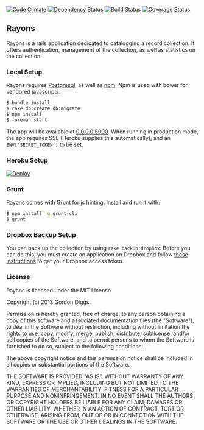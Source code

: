 [![Code Climate](https://codeclimate.com/github/GordonDiggs/rayons.png)](https://codeclimate.com/github/GordonDiggs/rayons)
[![Dependency Status](https://gemnasium.com/GordonDiggs/rayons.png)](https://gemnasium.com/GordonDiggs/rayons)
[![Build Status](https://travis-ci.org/GordonDiggs/rayons.png?branch=master)](https://travis-ci.org/GordonDiggs/rayons)
[![Coverage Status](https://coveralls.io/repos/GordonDiggs/rayons/badge.png?branch=master)](https://coveralls.io/r/GordonDiggs/rayons?branch=master)

## Rayons

Rayons is a rails application dedicated to catalogging a record collection. It offers authentication, management of the collection, as well as statistics on the collection.

### Local Setup

Rayons requires [Postgresql](http://www.postgresql.org/), as well as [npm](https://www.npmjs.com/). Npm is used with bower for vendored javascripts.

```bash
$ bundle install
$ rake db:create db:migrate
$ npm install
$ foreman start
```

The app will be available at [0.0.0.0:5000](http://0.0.0.0:5000). When running in production mode, the app requires SSL (Heroku supplies this automatically), and an `ENV['SECRET_TOKEN']` to be set.

### Heroku Setup

[![Deploy](https://www.herokucdn.com/deploy/button.png)](https://heroku.com/deploy)

### Grunt

Rayons comes with [Grunt](http://gruntjs.com) for js hinting. Install and run it with:

```bash
$ npm install -g grunt-cli
$ grunt
```

### Dropbox Backup Setup

You can back up the collection by using `rake backup:dropbox`. Before you can do this, you must create an application on Dropbox and follow [these instructions](https://www.dropbox.com/developers/core/start/ruby) to get your Dropbox access token.

### License

Rayons is licensed under the MIT License

Copyright (c) 2013 Gordon Diggs

Permission is hereby granted, free of charge, to any person obtaining a copy of this software and associated documentation files (the "Software"), to deal in the Software without restriction, including without limitation the rights to use, copy, modify, merge, publish, distribute, sublicense, and/or sell copies of the Software, and to permit persons to whom the Software is furnished to do so, subject to the following conditions:

The above copyright notice and this permission notice shall be included in all copies or substantial portions of the Software.

THE SOFTWARE IS PROVIDED "AS IS", WITHOUT WARRANTY OF ANY KIND, EXPRESS OR IMPLIED, INCLUDING BUT NOT LIMITED TO THE WARRANTIES OF MERCHANTABILITY, FITNESS FOR A PARTICULAR PURPOSE AND NONINFRINGEMENT. IN NO EVENT SHALL THE AUTHORS OR COPYRIGHT HOLDERS BE LIABLE FOR ANY CLAIM, DAMAGES OR OTHER LIABILITY, WHETHER IN AN ACTION OF CONTRACT, TORT OR OTHERWISE, ARISING FROM, OUT OF OR IN CONNECTION WITH THE SOFTWARE OR THE USE OR OTHER DEALINGS IN THE SOFTWARE.
